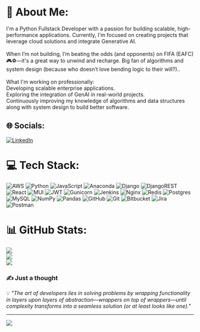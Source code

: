 # 💫 About Me:
I'm a Python Fullstack Developer with a passion for building scalable, high-performance applications. Currently, I'm focused on creating projects that leverage cloud solutions and integrate Generative AI.<br><br>When I’m not building, I’m beating the odds (and opponents) on FIFA (EAFC) 🎮⚽—it's a great way to unwind and recharge. Big fan of algorithms and system design (because who doesn’t love bending logic to their will?)..<br><br>What I'm working on professionally:<br>Developing scalable enterprise applications.<br>Exploring the integration of GenAI in real-world projects.<br>Continuously improving my knowledge of algorithms and data structures along with system design to build better software.


## 🌐 Socials:
[![LinkedIn](https://img.shields.io/badge/LinkedIn-%230077B5.svg?logo=linkedin&logoColor=white)](https://linkedin.com/in/rupeshbodkhe) 

# 💻 Tech Stack:
![AWS](https://img.shields.io/badge/AWS-%23FF9900.svg?style=flat&logo=amazon-aws&logoColor=white) ![Python](https://img.shields.io/badge/python-3670A0?style=flat&logo=python&logoColor=ffdd54) ![JavaScript](https://img.shields.io/badge/javascript-%23323330.svg?style=flat&logo=javascript&logoColor=%23F7DF1E) ![Anaconda](https://img.shields.io/badge/Anaconda-%2344A833.svg?style=flat&logo=anaconda&logoColor=white) ![Django](https://img.shields.io/badge/django-%23092E20.svg?style=flat&logo=django&logoColor=white) ![DjangoREST](https://img.shields.io/badge/DJANGO-REST-ff1709?style=flat&logo=django&logoColor=white&color=ff1709&labelColor=gray) ![React](https://img.shields.io/badge/react-%2320232a.svg?style=flat&logo=react&logoColor=%2361DAFB) ![MUI](https://img.shields.io/badge/MUI-%230081CB.svg?style=flat&logo=mui&logoColor=white) ![JWT](https://img.shields.io/badge/JWT-black?style=flat&logo=JSON%20web%20tokens) ![Gunicorn](https://img.shields.io/badge/gunicorn-%298729.svg?style=flat&logo=gunicorn&logoColor=white) ![Jenkins](https://img.shields.io/badge/jenkins-%232C5263.svg?style=flat&logo=jenkins&logoColor=white) ![Nginx](https://img.shields.io/badge/nginx-%23009639.svg?style=flat&logo=nginx&logoColor=white) ![Redis](https://img.shields.io/badge/redis-%23DD0031.svg?style=flat&logo=redis&logoColor=white) ![Postgres](https://img.shields.io/badge/postgres-%23316192.svg?style=flat&logo=postgresql&logoColor=white) ![MySQL](https://img.shields.io/badge/mysql-4479A1.svg?style=flat&logo=mysql&logoColor=white) ![NumPy](https://img.shields.io/badge/numpy-%23013243.svg?style=flat&logo=numpy&logoColor=white) ![Pandas](https://img.shields.io/badge/pandas-%23150458.svg?style=flat&logo=pandas&logoColor=white) ![GitHub](https://img.shields.io/badge/github-%23121011.svg?style=flat&logo=github&logoColor=white) ![Git](https://img.shields.io/badge/git-%23F05033.svg?style=flat&logo=git&logoColor=white) ![Bitbucket](https://img.shields.io/badge/bitbucket-%230047B3.svg?style=flat&logo=bitbucket&logoColor=white) ![Jira](https://img.shields.io/badge/jira-%230A0FFF.svg?style=flat&logo=jira&logoColor=white) ![Postman](https://img.shields.io/badge/Postman-FF6C37?style=flat&logo=postman&logoColor=white)
# 📊 GitHub Stats:
![](https://github-readme-stats.vercel.app/api?username=ruupesh&theme=dark&hide_border=false&include_all_commits=true&count_private=true)<br/>
![](https://github-readme-streak-stats.herokuapp.com/?user=ruupesh&theme=dark&hide_border=false)<br/>
![](https://github-readme-stats.vercel.app/api/top-langs/?username=ruupesh&theme=dark&hide_border=false&include_all_commits=true&count_private=true&layout=compact)

### ✍️ Just a thought
💡 *"The art of developers lies in solving problems by wrapping functionality in layers upon layers of abstraction—wrappers on top of wrappers—until complexity transforms into a seamless solution (or at least looks like one)."*  

---
[![](https://visitcount.itsvg.in/api?id=ruupesh&icon=0&color=0)](https://visitcount.itsvg.in)
